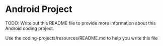 # Android Project

TODO: Write out this README file to provide more information about this Android coding project.

Use the coding-projects/resources/README.md to help you write this file
